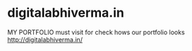 # digitalabhiverma.in
MY PORTFOLIO 
must visit for check hows our portfolio looks
http://digitalabhiverma.in/
